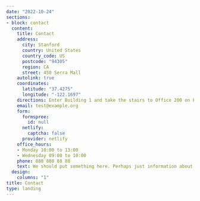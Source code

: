 ```yaml
---
date: "2022-10-24"
sections:
- block: contact
  content:
    title: Contact
    address:
      city: Stanford
      country: United States
      country_code: US
      postcode: "94305"
      region: CA
      street: 450 Serra Mall
    autolink: true
    coordinates:
      latitude: "37.4275"
      longitude: "-122.1697"
    directions: Enter Building 1 and take the stairs to Office 200 on Floor 2
    email: test@example.org
    form:
      formspree:
        id: null
      netlify:
        captcha: false
      provider: netlify
    office_hours:
    - Monday 10:00 to 13:00
    - Wednesday 09:00 to 10:00
    phone: 888 888 88 88
    text: We should put something here. Perhaps just information about who can join and who they should contact. 
  design:
    columns: "1"
title: Contact
type: landing
---
```

